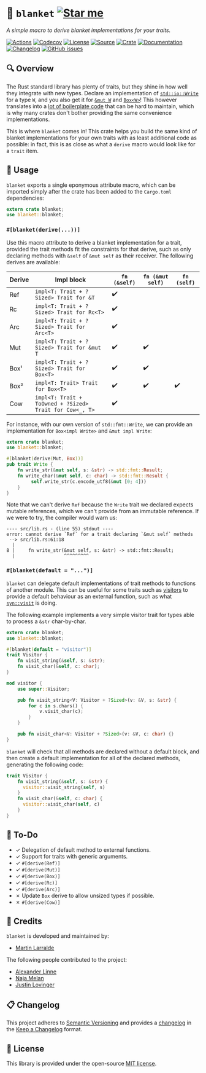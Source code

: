 # 🧣 `blanket` [![Star me](https://img.shields.io/github/stars/althonos/blanket.svg?style=social&label=Star&maxAge=3600)](https://github.com/althonos/blanket/stargazers)

*A simple macro to derive blanket implementations for your traits.*

[![Actions](https://img.shields.io/github/actions/workflow/status/althonos/blanket/test.yml?branch=master&style=flat-square&maxAge=600)](https://github.com/althonos/blanket/actions)
[![Codecov](https://img.shields.io/codecov/c/gh/althonos/blanket/master.svg?style=flat-square&maxAge=600)](https://codecov.io/gh/althonos/blanket)
[![License](https://img.shields.io/badge/license-MIT-blue.svg?style=flat-square&maxAge=2678400)](https://choosealicense.com/licenses/mit/)
[![Source](https://img.shields.io/badge/source-GitHub-303030.svg?maxAge=2678400&style=flat-square)](https://github.com/althonos/blanket)
[![Crate](https://img.shields.io/crates/v/blanket.svg?maxAge=600&style=flat-square)](https://crates.io/crates/blanket)
[![Documentation](https://img.shields.io/badge/docs.rs-latest-4d76ae.svg?maxAge=2678400&style=flat-square)](https://docs.rs/blanket)
[![Changelog](https://img.shields.io/badge/keep%20a-changelog-8A0707.svg?maxAge=2678400&style=flat-square)](https://github.com/althonos/blanket.rs/blob/master/CHANGELOG.md)
[![GitHub issues](https://img.shields.io/github/issues/althonos/blanket.svg?style=flat-square&maxAge=600)](https://github.com/althonos/blanket/issues)

## 🔍 Overview

The Rust standard library has plenty of traits, but they shine in how well
they integrate with new types. Declare an implementation of
[`std::io::Write`] for
a type `W`, and you also get it for [`&mut W`] and [`Box<W>`]! This however
translates into a [lot of boilerplate code]
that can be hard to maintain, which is why many crates don't bother
providing the same convenience implementations.

[`std::io::Write`]: https://doc.rust-lang.org/std/io/trait.Write.html
[lot of boilerplate code]: https://doc.rust-lang.org/src/std/io/impls.rs.html#49-79
[`&mut W`]: https://doc.rust-lang.org/std/io/trait.Write.html#impl-Write-17
[`Box<W>`]: https://doc.rust-lang.org/std/io/trait.Write.html#impl-Write-19

This is where `blanket` comes in! This crate helps you build the same kind
of blanket implementations for your own traits with as least additional code
as possible: in fact, this is as close as what a `derive` macro would look
like for a `trait` item.

## 🔌 Usage

`blanket` exports a single eponymous attribute macro, which can be imported
simply after the crate has been added to the `Cargo.toml` dependencies:

```rust
extern crate blanket;
use blanket::blanket;
```

### `#[blanket(derive(...))]`

Use this macro attribute to derive a blanket implementation for a trait,
provided the trait methods fit the constraints for that derive, such as
only declaring methods with `&self` of `&mut self` as their receiver.
The following derives are available:

| Derive | Impl block                                              | `fn (&self)` | `fn (&mut self)` | `fn (self)` |
|--------|---------------------------------------------------------|--------------|------------------|-------------|
| Ref    | `impl<T: Trait + ?Sized> Trait for &T`                  | ✔️            |                  |             |
| Rc     | `impl<T: Trait + ?Sized> Trait for Rc<T>`               | ✔️            |                  |             |
| Arc    | `impl<T: Trait + ?Sized> Trait for Arc<T>`              | ✔️            |                  |             |
| Mut    | `impl<T: Trait + ?Sized> Trait for &mut T`              | ✔️            | ✔️                |             |
| Box¹   | `impl<T: Trait + ?Sized> Trait for Box<T>`              | ✔️            | ✔️                |             |
| Box²   | `impl<T: Trait> Trait for Box<T>`                       | ✔️            | ✔️                | ✔️           |
| Cow    | `impl<T: Trait + ToOwned + ?Sized> Trait for Cow<_, T>` | ✔️            |                  |             |

For instance, with our own version of `std::fmt::Write`, we can provide
an implementation for `Box<impl Write>` and `&mut impl Write`:

```rust
extern crate blanket;
use blanket::blanket;

#[blanket(derive(Mut, Box))]
pub trait Write {
    fn write_str(&mut self, s: &str) -> std::fmt::Result;
    fn write_char(&mut self, c: char) -> std::fmt::Result {
         self.write_str(c.encode_utf8(&mut [0; 4]))
    }
}
```

Note that we can't derive `Ref` because the `Write` trait we declared expects
mutable references, which we can't provide from an immutable reference. If we
were to try, the compiler would warn us:

```rustc
---- src/lib.rs - (line 55) stdout ----
error: cannot derive `Ref` for a trait declaring `&mut self` methods
 --> src/lib.rs:61:18
  |
8 |     fn write_str(&mut self, s: &str) -> std::fmt::Result;
  |                  ^^^^^^^^^
```


### `#[blanket(default = "...")]`

`blanket` can delegate default implementations of trait methods to functions
of another module. This can be useful for some traits such as
[visitors](https://github.com/rust-unofficial/patterns/blob/master/patterns/visitor.md)
to provide a default behaviour as an external function, such as what
[`syn::visit`](https://docs.rs/syn/latest/syn/visit/index.html) is doing.

The following example implements a very simple visitor trait for types
able to process a `&str` char-by-char.

```rust
extern crate blanket;
use blanket::blanket;

#[blanket(default = "visitor")]
trait Visitor {
    fn visit_string(&self, s: &str);
    fn visit_char(&self, c: char);
}

mod visitor {
    use super::Visitor;

    pub fn visit_string<V: Visitor + ?Sized>(v: &V, s: &str) {
        for c in s.chars() {
            v.visit_char(c);
        }
    }

    pub fn visit_char<V: Visitor + ?Sized>(v: &V, c: char) {}
}
```

`blanket` will check that all methods are declared without a default block,
and then create a default implementation for all of the declared methods,
generating the following code:

```rust
trait Visitor {
    fn visit_string(&self, s: &str) {
      visitor::visit_string(self, s)
    }
    fn visit_char(&self, c: char) {
      visitor::visit_char(self, c)
    }
}
```

## 📝 To-Do

- ✓ Delegation of default method to external functions.
- ✓ Support for traits with generic arguments.
- ✓ `#[derive(Ref)]`
- ✓ `#[derive(Mut)]`
- ✓ `#[derive(Box)]`
- ✓ `#[derive(Rc)]`
- ✓ `#[derive(Arc)]`
- ✗ Update `Box` derive to allow unsized types if possible.
- ✗ `#[derive(Cow)]`

## 🤝 Credits

`blanket` is developed and maintained by:
- [Martin Larralde](https://github.com/althonos)

The following people contributed to the project:
- [Alexander Linne](https://github.com/alexanderlinne)
- [Naja Melan](https://github.com/najamelan)
- [Justin Lovinger](https://github.com/JustinLovinger)

## 📋 Changelog

This project adheres to [Semantic Versioning](http://semver.org/spec/v2.0.0.html)
and provides a [changelog](https://github.com/althonos/blanket/blob/master/CHANGELOG.md)
in the [Keep a Changelog](http://keepachangelog.com/en/1.0.0/) format.


## 📜 License

This library is provided under the open-source
[MIT license](https://choosealicense.com/licenses/mit/).

